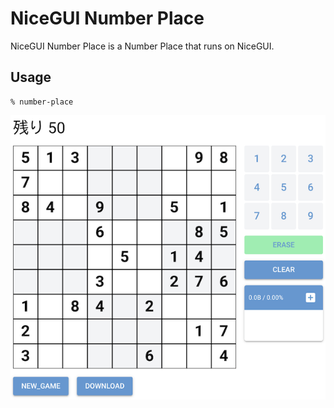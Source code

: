 # NiceGUI Number Place

NiceGUI Number Place is a Number Place that runs on NiceGUI.

## Usage

```
% number-place
```

![](https://raw.githubusercontent.com/SaitoTsutomu/nicegui-number_place/master/images/main.png)
